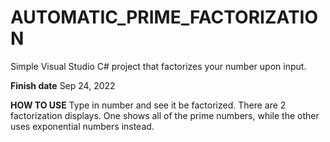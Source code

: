 # AUTOMATIC_PRIME_FACTORIZATION
Simple Visual Studio C# project that factorizes your number upon input.

**Finish date** Sep 24, 2022

**HOW TO USE**
Type in number and see it be factorized. There are 2 factorization displays. One shows all of the prime numbers, while the other uses exponential numbers instead.

